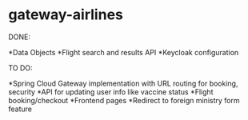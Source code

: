 # gateway-airlines

DONE:

*Data Objects
*Flight search and results API
*Keycloak configuration

TO DO:

*Spring Cloud Gateway implementation with URL routing for booking, security
*API for updating user info like vaccine status
*Flight booking/checkout
*Frontend pages
*Redirect to foreign ministry form feature


